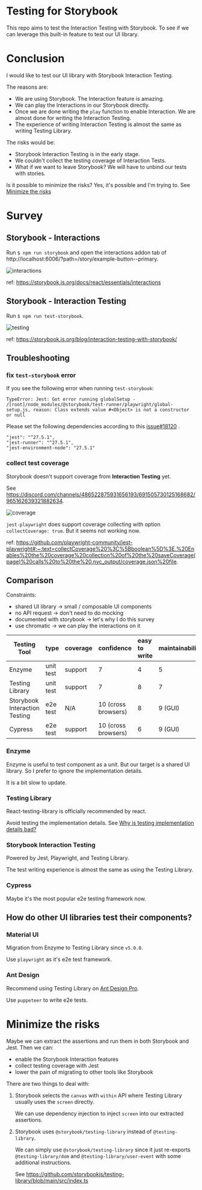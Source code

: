 # Testing for Storybook

This repo aims to test the Interaction Testing with Storybook. To see if we can leverage this built-in feature to test our UI library.

# Conclusion

I would like to test our UI library with Storybook Interaction Testing.

The reasons are:

- We are using Storybook. The Interaction feature is amazing.
- We can play the Interactions in our Storybook directly.
- Once we are done writing the `play` function to enable Interaction. We are almost done for writing the Interaction Testing.
- The experience of writing Interaction Testing is almost the same as writing Testing Library.

The risks would be:

- Storybook Interaction Testing is in the early stage.
- We couldn't collect the testing coverage of Interaction Tests.
- What if we want to leave Storybook? We will have to unbind our tests with stories.

Is it possible to minimize the risks? Yes, it's possible and I'm trying to. See [Minimize the risks](#minimize-the-risks)

# Survey

## Storybook - Interactions

Run `$ npm run storybook` and open the interactions addon tab of http://localhost:6006/?path=/story/example-button--primary.

![interactions](./images/interactions.png)

ref: https://storybook.js.org/docs/react/essentials/interactions

## Storybook - Interaction Testing

Run `$ npm run test-storybook`.

![testing](./images/testing.png)

ref: https://storybook.js.org/blog/interaction-testing-with-storybook/

## Troubleshooting

### fix `test-storybook` error

If you see the following error when running `test-storybook`:

```
TypeError: Jest: Got error running globalSetup - /[root]/node_modules/@storybook/test-runner/playwright/global-setup.js, reason: Class extends value #<Object> is not a constructor or null
```

Please set the following dependencies according to this [issue#18120](https://github.com/storybookjs/storybook/issues/18120) .

```
"jest": "^27.5.1",
"jest-runner": "^27.5.1",
"jest-environment-node": "27.5.1"
```

### collect test coverage

Storybook doesn't support coverage from **Interaction Testing** yet.

See https://discord.com/channels/486522875931656193/691505730125168682/965162639321882634.

![coverage](./images/discord-coverage.png)

`jest-playwright` does support coverage collecting with option `collectCoverage: true`. But it seems not working now.

ref: https://github.com/playwright-community/jest-playwright#:~:text=collectCoverage%20%3C%5Bboolean%5D%3E.%20Enables%20the%20coverage%20collection%20of%20the%20saveCoverage(page)%20calls%20to%20the%20.nyc_output/coverage.json%20file.

## Comparison

Constraints:

- shared UI library -> small / composable UI components
- no API request -> don't need to do mocking
- documented with storybook -> let's why I do this survey
- use chromatic -> we can play the interactions on it

| Testing Tool                  | type      | coverage | confidence          | easy to write | maintainability | happiness         |
| ----------------------------- | :-------- | :------- | :------------------ | :------------ | :-------------- | :---------------- |
| Enzyme                        | unit test | support  | 7                   | 4             | 5               | 5                 |
| Testing Library               | unit test | support  | 7                   | 8             | 7               | 8                 |
| Storybook Interaction Testing | e2e test  | N/A      | 10 (cross browsers) | 8             | 9 (GUI)         | 10 (interactions) |
| Cypress                       | e2e test  | support  | 10 (cross browsers) | 6             | 9 (GUI)         | 8                 |

### Enzyme

Enzyme is useful to test component as a unit. But our target is a shared UI library. So I prefer to ignore the implementation details.

It is a bit slow to update.

### Testing Library

React-testing-library is officially recommended by react.

Avoid testing the implementation details. See [Why is testing implementation details bad?](https://kentcdodds.com/blog/testing-implementation-details#why-is-testing-implementation-detailsbad)

### Storybook Interaction Testing

Powered by Jest, Playwright, and Testing Library.

The test writing experience is almost the same as using the Testing Library.

### Cypress

Maybe it's the most popular e2e testing framework now.

## How do other UI libraries test their components?

### Material UI

Migration from Enzyme to Testing Library since `v5.0.0`.

Use `playwright` as it's e2e test framework.

### Ant Design

Recommend using Testing Library on [Ant Design Pro](https://pro.ant.design/docs/test/).

Use `puppeteer` to write e2e tests.

# Minimize the risks

Maybe we can extract the assertions and run them in both Storybook and Jest. Then we can:

- enable the Storybook Interaction features
- collect testing coverage with Jest
- lower the pain of migrating to other tools like Storybook

There are two things to deal with:

1. Storybook selects the `canvas` with `within` API where Testing Library usually uses the `screen` directly.

   We can use dependency injection to inject `screen` into our extracted assertions.

2. Storybook uses `@storybook/testing-library` instead of `@testing-library`.

   We can simply use `@storybook/testing-library` since it just re-exports `@testing-library/dom` and `@testing-library/user-event` with some additional instructions.

   See https://github.com/storybookjs/testing-library/blob/main/src/index.ts
